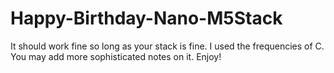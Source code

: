 # Happy-Birthday-Nano-M5Stack
It should work fine so long as your stack is fine.
I used the frequencies of C. You may add more sophisticated notes on it.
Enjoy!
